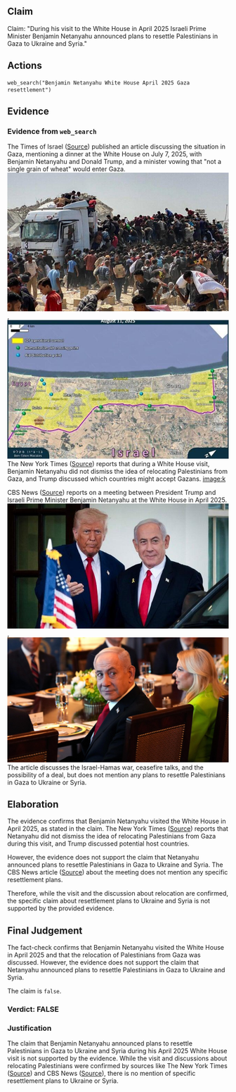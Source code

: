 ## Claim
Claim: "During his visit to the White House in April 2025 Israeli Prime Minister Benjamin Netanyahu announced plans to resettle Palestinians in Gaza to Ukraine and Syria."

## Actions
```
web_search("Benjamin Netanyahu White House April 2025 Gaza resettlement")
```

## Evidence
### Evidence from `web_search`
The Times of Israel ([Source](https://www.timesofisrael.com/trumps-moment-how-the-us-president-can-help-netanyahu-make-the-wise-choice-on-gaza/)) published an article discussing the situation in Gaza, mentioning a dinner at the White House on July 7, 2025, with Benjamin Netanyahu and Donald Trump, and a minister vowing that "not a single grain of wheat" would enter Gaza. ![image 4234](media/2025-08-23_11-42-1755949376-341258.jpg), ![image 4240](media/2025-08-23_11-42-1755949379-171577.jpg) The New York Times ([Source](https://www.nytimes.com/2025/04/09/world/middleeast/netanyahu-trump-gaza.html)) reports that during a White House visit, Benjamin Netanyahu did not dismiss the idea of relocating Palestinians from Gaza, and Trump discussed which countries might accept Gazans. <image:k>

CBS News ([Source](https://www.cbsnews.com/news/trump-netanyahu-meeting-dc-israel-hamas-war-gaza-ceasefire/)) reports on a meeting between President Trump and Israeli Prime Minister Benjamin Netanyahu at the White House in April 2025. ![image 4250](media/2025-08-23_11-43-1755949395-202364.jpg), ![image 4248](media/2025-08-23_11-43-1755949392-609739.jpg) The article discusses the Israel-Hamas war, ceasefire talks, and the possibility of a deal, but does not mention any plans to resettle Palestinians in Gaza to Ukraine or Syria.


## Elaboration
The evidence confirms that Benjamin Netanyahu visited the White House in April 2025, as stated in the claim. The New York Times ([Source](https://www.nytimes.com/2025/04/09/world/middleeast/netanyahu-trump-gaza.html)) reports that Netanyahu did not dismiss the idea of relocating Palestinians from Gaza during this visit, and Trump discussed potential host countries.

However, the evidence does not support the claim that Netanyahu announced plans to resettle Palestinians in Gaza to Ukraine and Syria. The CBS News article ([Source](https://www.cbsnews.com/news/trump-netanyahu-meeting-dc-israel-hamas-war-gaza-ceasefire/)) about the meeting does not mention any specific resettlement plans.

Therefore, while the visit and the discussion about relocation are confirmed, the specific claim about resettlement plans to Ukraine and Syria is not supported by the provided evidence.


## Final Judgement
The fact-check confirms that Benjamin Netanyahu visited the White House in April 2025 and that the relocation of Palestinians from Gaza was discussed. However, the evidence does not support the claim that Netanyahu announced plans to resettle Palestinians in Gaza to Ukraine and Syria.

The claim is `false`.

### Verdict: FALSE

### Justification
The claim that Benjamin Netanyahu announced plans to resettle Palestinians in Gaza to Ukraine and Syria during his April 2025 White House visit is not supported by the evidence. While the visit and discussions about relocating Palestinians were confirmed by sources like The New York Times ([Source](https://www.nytimes.com/2025/04/09/world/middleeast/netanyahu-trump-gaza.html)) and CBS News ([Source](https://www.cbsnews.com/news/trump-netanyahu-meeting-dc-israel-hamas-war-gaza-ceasefire/)), there is no mention of specific resettlement plans to Ukraine or Syria.
